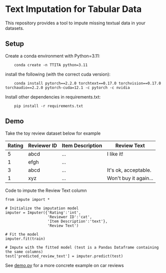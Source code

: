 # Text Imputation for Tabular Data
This repository provides a tool to impute missing textual data in your datasets.

## Setup
Create a conda environment with Python=3.11:
```
    conda create -n TTITA python=3.11
```
 
install the following (with the correct cuda version):
```
    conda install pytorch==2.2.0 torchtext==0.17.0 torchvision==0.17.0 torchaudio==2.2.0 pytorch-cuda=12.1 -c pytorch -c nvidia
```

Install other dependencies in requirements.txt:
```
    pip install -r requirements.txt
```

## Demo
Take the toy review dataset below for example

|Rating|Reviewer ID|Item Description|Review Text|
|------|-----------|----------------|-----------|
|5|abcd|...|I like it!|
|1|efgh|...||
|3|abcd|...|It's ok, acceptable.|
|1|xyz|...|Won't buy it again...|

Code to impute the Review Text column
```
from impute import *

# Initialize the imputation model
imputer = Imputer({'Rating':'int',
                   'Reviewer ID':'cat',
                   'Item Description':'text'},
                   'Review Text')

# Fit the model
imputer.fit(train)

# Impute with the fitted model (test is a Pandas Dataframe containing the same columns)
test['predicted_review_text'] = imputer.predict(test)
```
See [demo.py](demo.py) for a more concrete example on car reviews

